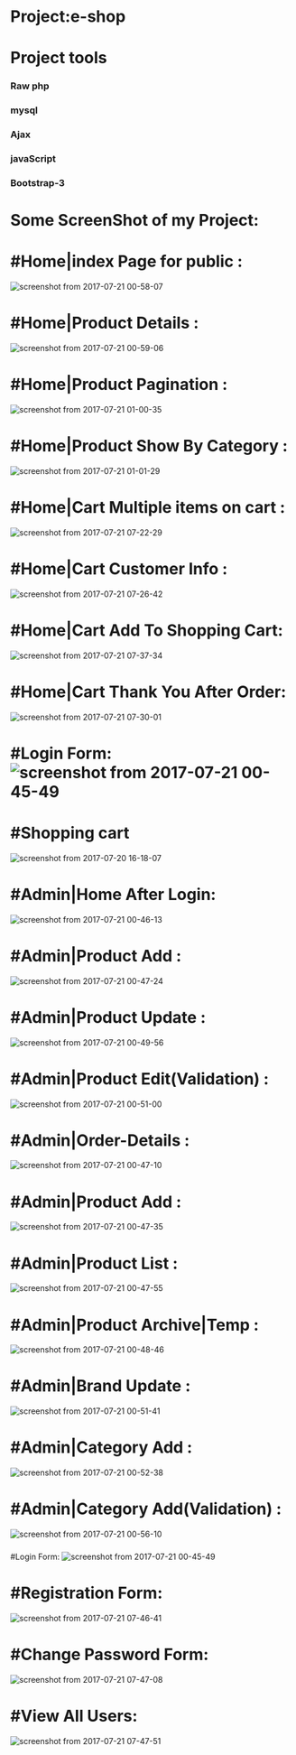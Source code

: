 # Project:e-shop
# Project tools
### Raw php
### mysql
### Ajax
### javaScript
### Bootstrap-3


# Some ScreenShot of my Project:

# #Home|index Page for public :
![screenshot from 2017-07-21 00-58-07](https://user-images.githubusercontent.com/14887259/28448142-633bb15c-6df7-11e7-825b-024b0e229a86.png)
### 
# #Home|Product Details :
![screenshot from 2017-07-21 00-59-06](https://user-images.githubusercontent.com/14887259/28448143-634a5afe-6df7-11e7-8d35-0c6258559d9a.png)
### 
# #Home|Product Pagination :
![screenshot from 2017-07-21 01-00-35](https://user-images.githubusercontent.com/14887259/28448144-634d6b7c-6df7-11e7-971a-e21f0f60de2a.png)
### 
# #Home|Product Show By Category :
![screenshot from 2017-07-21 01-01-29](https://user-images.githubusercontent.com/14887259/28448145-634f53b0-6df7-11e7-9914-35a3d0a556ef.png)

### 
# #Home|Cart Multiple items on cart :
![screenshot from 2017-07-21 07-22-29](https://user-images.githubusercontent.com/14887259/28448146-6350734e-6df7-11e7-9e76-a7ed61c947a3.png)
### 
# #Home|Cart Customer Info :
![screenshot from 2017-07-21 07-26-42](https://user-images.githubusercontent.com/14887259/28448147-63716a18-6df7-11e7-9b9a-9fc4cfe3edc5.png)
### 
# #Home|Cart Add To Shopping Cart:
![screenshot from 2017-07-21 07-37-34](https://user-images.githubusercontent.com/14887259/28448150-6387da32-6df7-11e7-8334-4712fd453929.png)
### 
# #Home|Cart Thank You After Order:
![screenshot from 2017-07-21 07-30-01](https://user-images.githubusercontent.com/14887259/28448148-6374ee86-6df7-11e7-9924-ba1dc4661b97.png)
### 
#Login Form:
![screenshot from 2017-07-21 00-45-49](https://user-images.githubusercontent.com/14887259/28448130-62c9a6ac-6df7-11e7-9354-c9b9266f28e7.png)
=====
##
# #Shopping cart
![screenshot from 2017-07-20 16-18-07](https://user-images.githubusercontent.com/14887259/28448129-62c7b72a-6df7-11e7-8391-dbb83ba30755.png)
###
# #Admin|Home After Login:
![screenshot from 2017-07-21 00-46-13](https://user-images.githubusercontent.com/14887259/28448131-62cc2094-6df7-11e7-984d-6fedef2fac25.png)
###
# #Admin|Product Add :
![screenshot from 2017-07-21 00-47-24](https://user-images.githubusercontent.com/14887259/28448132-62d20ed2-6df7-11e7-9744-d201290d9eb2.png)
###
# #Admin|Product Update :
![screenshot from 2017-07-21 00-49-56](https://user-images.githubusercontent.com/14887259/28448136-63037f76-6df7-11e7-95a9-b46651a0d248.png)

# #Admin|Product Edit(Validation)  :
![screenshot from 2017-07-21 00-51-00](https://user-images.githubusercontent.com/14887259/28448137-630dc648-6df7-11e7-8ef7-8d7e38e24de9.png)
###
# #Admin|Order-Details :
![screenshot from 2017-07-21 00-47-10](https://user-images.githubusercontent.com/14887259/28448133-62d4eb66-6df7-11e7-8efa-e0f1c3909d7f.png)

###
# #Admin|Product Add :
![screenshot from 2017-07-21 00-47-35](https://user-images.githubusercontent.com/14887259/28448134-62d69e7a-6df7-11e7-8dc8-a037f6a31765.png)
###
# #Admin|Product List :
![screenshot from 2017-07-21 00-47-55](https://user-images.githubusercontent.com/14887259/28448138-6311f33a-6df7-11e7-99aa-cd34c5686f63.png)
###
# #Admin|Product Archive|Temp :
![screenshot from 2017-07-21 00-48-46](https://user-images.githubusercontent.com/14887259/28448135-63021294-6df7-11e7-9a16-051bab3b86c5.png)

### 
# #Admin|Brand Update :
![screenshot from 2017-07-21 00-51-41](https://user-images.githubusercontent.com/14887259/28448139-6311ed4a-6df7-11e7-8da9-10f21b5a3a4a.png)
###  
# #Admin|Category Add :
![screenshot from 2017-07-21 00-52-38](https://user-images.githubusercontent.com/14887259/28448140-63126c02-6df7-11e7-811a-46df1faa0039.png)
### 
# #Admin|Category Add(Validation) :
![screenshot from 2017-07-21 00-56-10](https://user-images.githubusercontent.com/14887259/28448141-6339beba-6df7-11e7-9ded-900723df93c9.png)
### 

### 
#Login Form:
![screenshot from 2017-07-21 00-45-49](https://user-images.githubusercontent.com/14887259/28448130-62c9a6ac-6df7-11e7-9354-c9b9266f28e7.png)
###  
# #Registration Form:
![screenshot from 2017-07-21 07-46-41](https://user-images.githubusercontent.com/14887259/28448151-638bba62-6df7-11e7-937d-40aebbed6c87.png)
###  
# #Change Password Form:
![screenshot from 2017-07-21 07-47-08](https://user-images.githubusercontent.com/14887259/28448152-638e0da8-6df7-11e7-882e-7f7b15e67b9a.png)
###  
# #View All Users:
![screenshot from 2017-07-21 07-47-51](https://user-images.githubusercontent.com/14887259/28448154-63c02d9c-6df7-11e7-99b8-1d496874961c.png)





